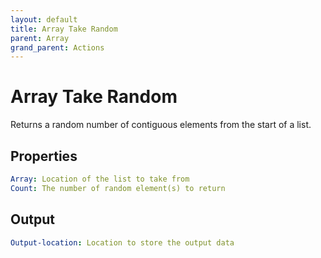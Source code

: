 ```yaml
---
layout: default
title: Array Take Random
parent: Array
grand_parent: Actions
---
```

# Array Take Random
Returns a random number of contiguous elements from the start of a list.

## Properties
```yaml
Array: Location of the list to take from
Count: The number of random element(s) to return
```

## Output
```yaml
Output-location: Location to store the output data
```
